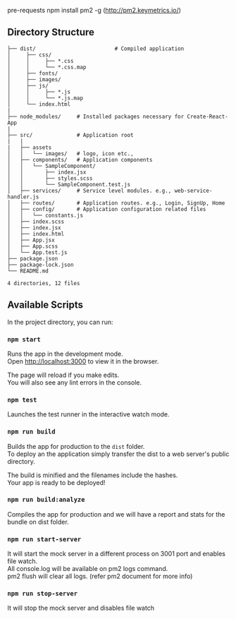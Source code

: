 pre-requests 
npm install pm2 -g (http://pm2.keymetrics.io/)

## Directory Structure

```shell
├── dist/                         # Compiled application
│     ├── css/
│     │     ├── *.css
│     │     └── *.css.map
│     ├── fonts/
│     ├── images/
│     ├── js/
│     │     ├── *.js
│     │     └── *.js.map
│     └── index.html
|
├── node_modules/     # Installed packages necessary for Create-React-App
|
├── src/              # Application root
|   |
|   ├── assets
│   │   └── images/   # logo, icon etc., 
│   ├── components/   # Application components
│   │   └── SampleComponent/
│   │       ├── index.jsx
│   │       ├── styles.scss
│   │       └── SampleComponent.test.js
│   ├── services/     # Service level modules. e.g., web-service-handler.js
│   ├── routes/       # Application routes. e.g., Login, SignUp, Home
│   ├── config/       # Application configuration related files
│   │   └── constants.js
│   ├── index.scss
│   ├── index.jsx
│   ├── index.html
│   ├── App.jsx
│   ├── App.scss
│   └── App.test.js
├── package.json
├── package-lock.json
└── README.md

4 directories, 12 files
```

## Available Scripts

In the project directory, you can run:

### `npm start`

Runs the app in the development mode.<br>
Open [http://localhost:3000](http://localhost:3000) to view it in the browser.

The page will reload if you make edits.<br>
You will also see any lint errors in the console.

### `npm test`

Launches the test runner in the interactive watch mode.<br>

### `npm run build`

Builds the app for production to the `dist` folder.<br>
To deploy an the application simply transfer the dist to a web server's public directory.

The build is minified and the filenames include the hashes.<br>
Your app is ready to be deployed!

### `npm run build:analyze`

Compiles the app for production and we will have a report and stats for the bundle on dist folder.

### `npm run start-server`

It will start the mock server in a different process on 3001 port and enables file watch.<br/> 
All console.log will be available on pm2 logs command.<br/>
pm2 flush will clear all logs.
(refer pm2 document for more info) 

### `npm run stop-server`

It will stop the mock server and disables file watch 

